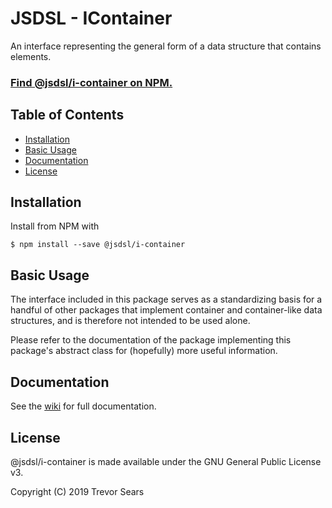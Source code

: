 # JSDSL - IContainer
An interface representing the general form of a data structure that contains elements.

### [Find @jsdsl/i-container on NPM.](https://www.npmjs.com/package/@jsdsl/i-container)

## Table of Contents

 - [Installation](#installation)
 - [Basic Usage](#basic-usage)
 - [Documentation](#documentation)
 - [License](#license)

## Installation
Install from NPM with
```
$ npm install --save @jsdsl/i-container
```

## Basic Usage
The interface included in this package serves as a standardizing basis for a handful of other packages that implement container and container-like data structures, and is therefore not intended to be used alone.

Please refer to the documentation of the package implementing this package's abstract class for (hopefully) more useful information.

## Documentation

See the [wiki](https://github.com/jsdsl/i-container/wiki) for full documentation.

## License
@jsdsl/i-container is made available under the GNU General Public License v3.

Copyright (C) 2019 Trevor Sears